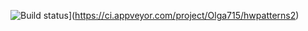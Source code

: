 ![Build status](https://ci.appveyor.com/api/projects/status/2mfnb59fs230qcvm?svg=true)](https://ci.appveyor.com/project/Olga715/hwpatterns2)